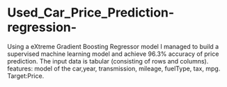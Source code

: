 # Used_Car_Price_Prediction-regression-
Using a eXtreme Gradient Boosting Regressor model I managed to build a supervised machine learning model and achieve 96.3% accuracy of price prediction.
The input data is tabular (consisting of rows and columns).
features: model of the car,year, transmission, mileage, fuelType,  tax,   mpg.
Target:Price.
